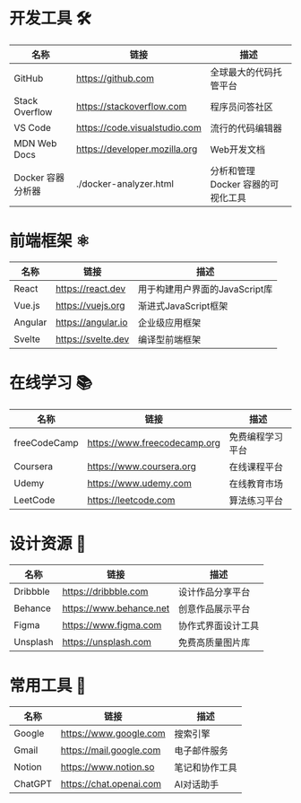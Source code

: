 # 开发工具 🛠️

| 名称 | 链接 | 描述 |
|------|------|------|
| GitHub | https://github.com | 全球最大的代码托管平台 |
| Stack Overflow | https://stackoverflow.com | 程序员问答社区 |
| VS Code | https://code.visualstudio.com | 流行的代码编辑器 |
| MDN Web Docs | https://developer.mozilla.org | Web开发文档 |
| Docker 容器分析器 | ./docker-analyzer.html | 分析和管理 Docker 容器的可视化工具 |

# 前端框架 ⚛️

| 名称 | 链接 | 描述 |
|------|------|------|
| React | https://react.dev | 用于构建用户界面的JavaScript库 |
| Vue.js | https://vuejs.org | 渐进式JavaScript框架 |
| Angular | https://angular.io | 企业级应用框架 |
| Svelte | https://svelte.dev | 编译型前端框架 |

# 在线学习 📚

| 名称 | 链接 | 描述 |
|------|------|------|
| freeCodeCamp | https://www.freecodecamp.org | 免费编程学习平台 |
| Coursera | https://www.coursera.org | 在线课程平台 |
| Udemy | https://www.udemy.com | 在线教育市场 |
| LeetCode | https://leetcode.com | 算法练习平台 |

# 设计资源 🎨

| 名称 | 链接 | 描述 |
|------|------|------|
| Dribbble | https://dribbble.com | 设计作品分享平台 |
| Behance | https://www.behance.net | 创意作品展示平台 |
| Figma | https://www.figma.com | 协作式界面设计工具 |
| Unsplash | https://unsplash.com | 免费高质量图片库 |

# 常用工具 🔧

| 名称 | 链接 | 描述 |
|------|------|------|
| Google | https://www.google.com | 搜索引擎 |
| Gmail | https://mail.google.com | 电子邮件服务 |
| Notion | https://www.notion.so | 笔记和协作工具 |
| ChatGPT | https://chat.openai.com | AI对话助手 |
